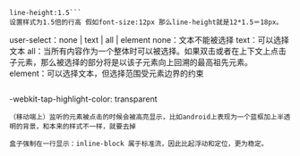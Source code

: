 ```
line-height:1.5```
设置样式为1.5倍的行高 假如font-size:12px 那么line-height就是12*1.5＝18px。

```
user-select：none | text | all | element
none：文本不能被选择
text：可以选择文本
all：当所有内容作为一个整体时可以被选择。如果双击或者在上下文上点击子元素，那么被选择的部分将是以该子元素向上回溯的最高祖先元素。
element：可以选择文本，但选择范围受元素边界的约束
```
```
-webkit-tap-highlight-color: transparent
```
（移动端上）监听的元素被点击的时候会被高亮显示，比如android上表现为一个蓝框加上半透明的背景，和本来的样式不一样，就要去掉
```
<style type="text/css">
        ul{width:80%;height: 200px; list-style: none; font-size: 0;
         给父盒子加font-size：0可以去除默认空白间距 }
        li{width: 200px;height: 200px; background:pink; margin-left: 10px;
         display: inline-block;转换为行内块  font-size: 12px; 把字体大小改回来 }
</style>
```
盒子强制在一行显示：inline-block 属于标准流，因此比起浮动和定位，更为稳定。
